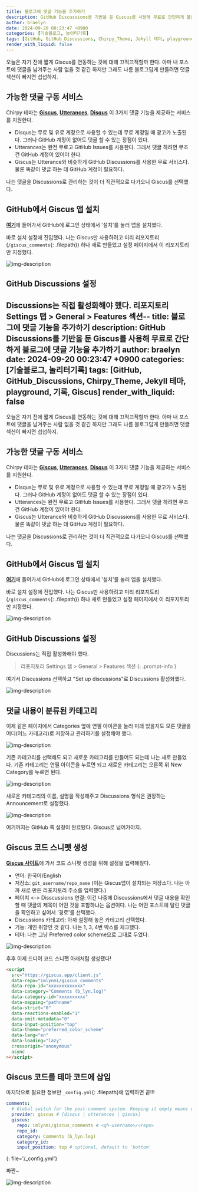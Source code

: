 ```yaml
---
title: 블로그에 댓글 기능을 추가하기
description: GitHub Discussions를 기반을 둔 Giscus를 사용해 무료로 간단하게 블로그에 댓글 기능을 추가하기
author: braelyn
date: 2024-09-20 00:23:47 +0900
categories: [기술블로그, 놀이터기록]
tags: [GitHub, GitHub_Discussions, Chirpy_Theme, Jekyll 테마, playground, 기록, Giscus]
render_with_liquid: false
---
```


오늘은 자기 전에 짧게 Giscus를 연동하는 것에 대해 끄적끄적할까 한다.
아마 내 포스트에 댓글을 남겨주는 사람 없을 것 같긴 하지만 그래도 나름 블로그답게 만들려면 댓글 섹션이 빠지면 섭섭하지.

## 가능한 댓글 구동 서비스

Chirpy 테마는 [**Giscus**](https://giscus.app/ko), [**Utterances**](https://utteranc.es/), [**Disqus**](https://disqus.com/) 이 3가지 댓글 기능을 제공하는 서비스를 지원한다.

- Disqus는 무료 및 유료 계정으로 사용할 수 있는데 무료 계정일 때 광고가 노출된다. 그러나 GitHub 계정이 없어도 댓글 할 수 있는 장점이 있다.
- Utterances는 완전 무료고 GitHub Issues를 사용한다. 그래서 댓글 하려면 무조건 GitHub 계정이 있어야 한다.
- Giscus는 Utterance와 비슷하게 GitHub Discussions를 사용한 무료 서비스다. 물론 똑같이 댓글 하는 데 GitHub 계정이 필요하다.

나는 댓글을 Discussions로 관리하는 것이 더 직관적으로 다가오니 Giscus를 선택했다.

## GitHub에서 Giscus 앱 설치

[**여기**](https://github.com/apps/giscus)에 들어가서 GitHub에 로그인 상태에서 '설치'를 눌러 앱을 설치했다.

바로 설치 설정에 진입했다. 나는 Giscus만 사용하려고 미리 리포지토리(`/giscus_comments`{: .filepath}) 하나 새로 만들었고 설정 페이지에서 이 리포지토리만 지정했다.

![img-description](/assets/img/post_240920/1.png)

## GitHub Discussions 설정

Discussions는 직접 활성화해야 했다.
리포지토리 Settings 탭 > General > Features 섹션--
title: 블로그에 댓글 기능을 추가하기
description: GitHub Discussions를 기반을 둔 Giscus를 사용해 무료로 간단하게 블로그에 댓글 기능을 추가하기
author: braelyn
date: 2024-09-20 00:23:47 +0900
categories: [기술블로그, 놀리터기록]
tags: [GitHub, GitHub_Discussions, Chirpy_Theme, Jekyll 테마, playground, 기록, Giscus]
render_with_liquid: false
---

오늘은 자기 전에 짧게 Giscus를 연동하는 것에 대해 끄적끄적할까 한다.
아마 내 포스트에 댓글을 남겨주는 사람 없을 것 같긴 하지만 그래도 나름 블로그답게 만들려면 댓글 섹션이 빠지면 섭섭하지.

## 가능한 댓글 구동 서비스

Chirpy 테마는 [**Giscus**](https://giscus.app/ko), [**Utterances**](https://utteranc.es/), [**Disqus**](https://disqus.com/) 이 3가지 댓글 기능을 제공하는 서비스를 지원한다.

- Disqus는 무료 및 유료 계정으로 사용할 수 있는데 무료 계정일 때 광고가 노출된다. 그러나 GitHub 계정이 없어도 댓글 할 수 있는 장점이 있다.
- Utterances는 완전 무료고 GitHub Issues를 사용한다. 그래서 댓글 하려면 무조건 GitHub 계정이 있어야 한다.
- Giscus는 Utterance와 비슷하게 GitHub Discussions를 사용한 무료 서비스다. 물론 똑같이 댓글 하는 데 GitHub 계정이 필요하다.

나는 댓글을 Discussions로 관리하는 것이 더 직관적으로 다가오니 Giscus를 선택했다.

## GitHub에서 Giscus 앱 설치

[**여기**](https://github.com/apps/giscus)에 들어가서 GitHub에 로그인 상태에서 '설치'를 눌러 앱을 설치했다.

바로 설치 설정에 진입했다. 나는 Giscus만 사용하려고 미리 리포지토리(`/giscus_comments`{: .filepath}) 하나 새로 만들었고 설정 페이지에서 이 리포지토리만 지정했다.

![img-description](/assets/img/post_240920/1.png)

## GitHub Discussions 설정

Discussions는 직접 활성화해야 했다.

> 리포지토리 Settings 탭 > General > Features 섹션
{: .prompt-info }

여기서 Discussions 선택하고 "Set up discussions"로 Discussions 활성화했다. 

![img-description](/assets/img/post_240920/2.png)

## 댓글 내용이 분류된 카테고리

이제 같은 페이지에서 Categories 옆에 연필 아이콘을 눌러 미래 있을지도 모른 댓글을 어디(어느 카테고리)로 저장하고 관리하기를 설정해야 했다.

![img-description](/assets/img/post_240920/3.png)

기존 카테고리를 선택해도 되고 새로운 카테고리를 만들어도 되는데 나는 새로 만들었다.
기존 카테고리는 연필 아이콘을 누르면 되고 새로운 카테고리는 오른쪽 위 New Category를 누르면 된다.

![img-description](/assets/img/post_240920/4.png)

새로운 카테고리의 이름, 설명을 작성해주고 Discussions 형식은 권장하는 Announcement로 설정했다.

![img-description](/assets/img/post_240920/5.png)

여기까지는 GitHub 쪽 설정이 완료됐다. Giscus로 넘어가야지.

## Giscus 코드 스니펫 생성

[**Giscus 사이트**](https://giscus.app/ko)에 가서 코드 스니펫 생성을 위해 설정을 입력해줬다.

- 언어: 한국어/English
- 저장소: `git_username/repo_name` (이는 Giscus앱이 설치되는 저장소다. 나는 아까 새로 만든 리포지토리 주소를 입력했다.)
- 페이지 <-> Disscussions 연결: 이건 나중에 Discussions에서 댓글 내용을 확인할 때 댓글의 제목이 어떤 것을 포함하냐는 옵션이다. 나는 어떤 포스트에 달린 댓글을 확인하고 싶어서 '경로'를 선택했다.
- Discussions 카테고리: 아까 설정해 놓은 카테고리 선택했다.
- 기능: 개인 취향인 것 같다. 나는 1, 3, 4번 박스를 체크했다.
- 테마: 나는 그냥 Preferred color scheme으로 그대로 두었다.

![img-description](/assets/img/post_240920/6.JPG)

후후 이제 드디어 코드 스니펫 아래처럼 생성됐다!

```html
<script
  src="https://giscus.app/client.js"
  data-repo="imlynmi/giscus_comments"
  data-repo-id="xxxxxxxxxxxxx"
  data-category="Comments (b_lyn.log)"
  data-category-id="xxxxxxxxxx"
  data-mapping="pathname"
  data-strict="0"
  data-reactions-enabled="1"
  data-emit-metadata="0"
  data-input-position="top"
  data-theme="preferred_color_scheme"
  data-lang="en"
  data-loading="lazy"
  crossorigin="anonymous"
  async
></script>
```

## Giscus 코드를 테마 코드에 삽입

마지막으로 필요한 정보만 `_config.yml`{: .filepath}에 입력하면 끝!!!

```yaml
comments:
  # Global switch for the post-comment system. Keeping it empty means disabled.
  provider: giscus # [disqus | utterances | giscus]
  giscus:
    repo: imlynmi/giscus_comments # <gh-username>/<repo>
    repo_id: 
    category: Comments (b_lyn.log)
    category_id: 
    input_position: top # optional, default to 'bottom'
```
{: file='/_config.yml'}

짜짠~

![img-description](/assets/img/post_240920/7.png)
